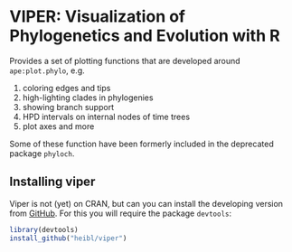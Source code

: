 # VIPER: Visualization of Phylogenetics and Evolution with R

Provides a set of plotting functions that are developed around `ape:plot.phylo`, e.g. 
1. coloring edges and tips
1. high-lighting clades in phylogenies
1. showing branch support
1. HPD intervals on internal nodes of time trees
1. plot axes and more

Some of these function have been formerly included in the deprecated package `phyloch`.

## Installing viper

Viper is not (yet) on CRAN, but can you can install the developing version from
[GitHub](https://github.com/heibl/viper). For this you will require
the package `devtools`:

``` r
library(devtools)
install_github("heibl/viper")
```
